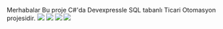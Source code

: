 Merhabalar Bu proje C#'da Devexpressle SQL tabanlı Ticari Otomasyon projesidir.
<img src="https://i.hizliresim.com/qwfb1c7.png">
<img src="https://i.hizliresim.com/4fk3qzv.png">
<img src="https://i.hizliresim.com/pmh48uu.png">
<img src="https://i.hizliresim.com/65uomce.png">
